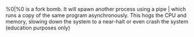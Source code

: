 %0|%0 is a fork bomb. It will spawn another process using a pipe | which runs a copy of the same program asynchronously. This hogs the CPU and memory, slowing down the system to a near-halt or even crash the system (education purposes only)
